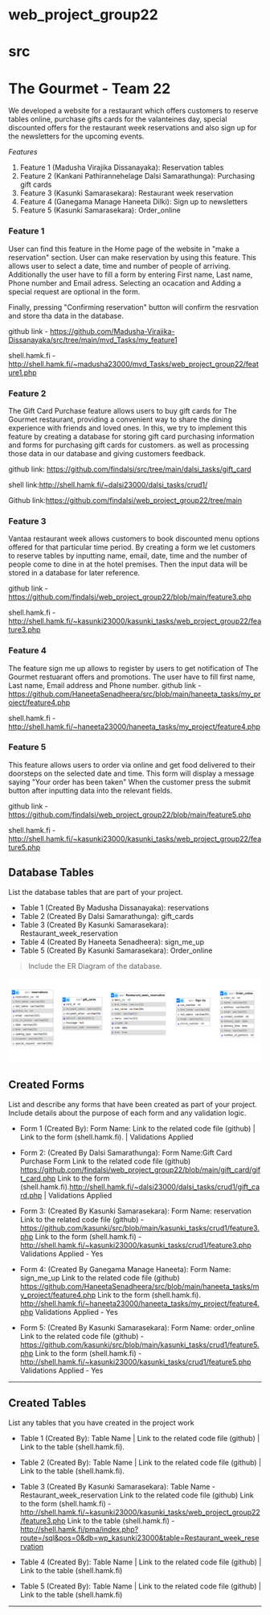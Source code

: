 # web_project_group22
# src

# The Gourmet - Team 22
 We developed a website for a restaurant which offers customers to reserve tables online, 
 purchase gifts cards for the valanteines day, special discounted offers for the restaurant week reservations 
 and also sign up for the newsletters for the upcoming events. 

*Features*

1. Feature 1 (Madusha Virajika Dissanayaka): Reservation tables
2. Feature 2 (Kankani Pathirannehelage Dalsi Samarathunga): Purchasing gift cards
3. Feature 3 (Kasunki Samarasekara): Restaurant week reservation
4. Feature 4 (Ganegama Manage Haneeta Dilki): Sign up to newsletters
5. Feature 5 (Kasunki Samarasekara): Order_online


### Feature 1
User can find this feature in the Home page of the website in "make a reservation" section. User can make reservation by using this feature. This allows user to select a date, time and number of people of arriving. Additionally the user have to fill a form by entering First name, Last name, Phone number and Email adress. Selecting an ocacation and Adding a special request are optional in the form.

Finally, pressing "Confirming reservation" button will confirm the resrvation and store tha data in the database.

github link - https://github.com/Madusha-Virajika-Dissanayaka/src/tree/main/mvd_Tasks/my_feature1 

shell.hamk.fi - http://shell.hamk.fi/~madusha23000/mvd_Tasks/web_project_group22/feature1.php

### Feature 2

The Gift Card Purchase feature allows users to buy gift cards for The Gourmet restaurant, providing a convenient way to share the dining experience with friends and loved ones. 
In this, we try to implement this feature by creating a database for storing gift card purchasing information and forms for purchasing gift cards for customers. as well as processing those data in our database and giving customers feedback.

github link: https://github.com/findalsi/src/tree/main/dalsi_tasks/gift_card

shell link:http://shell.hamk.fi/~dalsi23000/dalsi_tasks/crud1/

Github link:https://github.com/findalsi/web_project_group22/tree/main

### Feature 3

Vantaa restaurant week allows customers to book discounted menu options offered for that particular time period. By creating a form we let customers to reserve tables by inputting name, email, date, time and the number of people come to dine in at the hotel premises. Then the input data will be stored in a database for later reference.

github link - https://github.com/findalsi/web_project_group22/blob/main/feature3.php

shell.hamk.fi - http://shell.hamk.fi/~kasunki23000/kasunki_tasks/web_project_group22/feature3.php

### Feature 4

The feature sign me up allows to register by users to get notification of The Gourmet restuarant offers and promotions.
 The user have to fill first name, Last name, Email address and Phone number. 
 github link - https://github.com/HaneetaSenadheera/src/blob/main/haneeta_tasks/my_project/feature4.php

shell.hamk.fi -  http://shell.hamk.fi/~haneeta23000/haneeta_tasks/my_project/feature4.php

### Feature 5

This feature allows users to order via online and get food delivered to their doorsteps on the selected date and time. This form will display a message saying "Your order has been taken" When the customer press the submit button after inputting data into the relevant fields. 

github link - https://github.com/findalsi/web_project_group22/blob/main/feature5.php

shell.hamk.fi - http://shell.hamk.fi/~kasunki23000/kasunki_tasks/web_project_group22/feature5.php




## Database Tables

List the database tables that are part of your project. 

- Table 1 (Created By Madusha Dissanayaka): reservations
- Table 2 (Created By Dalsi Samarathunga): gift_cards 
- Table 3 (Created By Kasunki Samarasekara): Restaurant_week_reservation
- Table 4 (Created By Haneeta Senadheera): sign_me_up
- Table 5 (Created By Kasunki Samarasekara): Order_online

> Include the ER Diagram of the database. 

![ER](images/ER_diagram.PNG)


## Created Forms

List and describe any forms that have been created as part of your project. Include details about the purpose of each form and any validation logic.

- Form 1 (Created By): Form Name: Link to the related code file (github) | Link to the form (shell.hamk.fi). | Validations Applied

- Form 2: (Created By Dalsi Samarathunga): Form Name:Gift Card Purchase Form 
        Link to the related code file (github) https://github.com/findalsi/web_project_group22/blob/main/gift_card/gift_card.php
        Link to the form (shell.hamk.fi).http://shell.hamk.fi/~dalsi23000/dalsi_tasks/crud1/gift_card.php  | Validations Applied

- Form 3: (Created By Kasunki Samarasekara): Form Name: reservation 
          Link to the related code file (github) - https://github.com/kasunki/src/blob/main/kasunki_tasks/crud1/feature3.php
          Link to the form (shell.hamk.fi) - http://shell.hamk.fi/~kasunki23000/kasunki_tasks/crud1/feature3.php
          Validations Applied - Yes

- Form 4: (Created By Ganegama Manage Haneeta): Form Name: sign_me_up
          Link to the related code file (github) https://github.com/HaneetaSenadheera/src/blob/main/haneeta_tasks/my_project/feature4.php
           Link to the form (shell.hamk.fi). http://shell.hamk.fi/~haneeta23000/haneeta_tasks/my_project/feature4.php
           Validations Applied - Yes

- Form 5: (Created By Kasunki Samarasekara): Form Name: order_online 
          Link to the related code file (github) - https://github.com/kasunki/src/blob/main/kasunki_tasks/crud1/feature5.php
          Link to the form (shell.hamk.fi) - http://shell.hamk.fi/~kasunki23000/kasunki_tasks/crud1/feature5.php
          Validations Applied - Yes

---

## Created Tables

List any tables that you have created in the project work

- Table 1 (Created By): Table Name | Link to the related code file (github) | Link to the table (shell.hamk.fi).

- Table 2 (Created By): Table Name | Link to the related code file (github) | Link to the table (shell.hamk.fi).

- Table 3 (Created By Kasunki Samarasekara): Table Name - Restaurant_week_reservation
          Link to the related code file (github) 
          Link to the form (shell.hamk.fi) - http://shell.hamk.fi/~kasunki23000/kasunki_tasks/web_project_group22/feature3.php
          Link to the table (shell.hamk.fi) - http://shell.hamk.fi/pma/index.php?route=/sql&pos=0&db=wp_kasunki23000&table=Restaurant_week_reservation

- Table 4 (Created By): Table Name | Link to the related code file (github) | Link to the table (shell.hamk.fi)

- Table 5 (Created By): Table Name | Link to the related code file (github) | Link to the table (shell.hamk.fi)

---